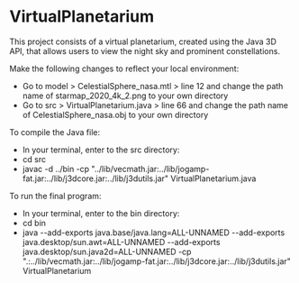 # VirtualPlanetarium
This project consists of a virtual planetarium, created using the Java 3D API, that allows users to view the night sky and prominent constellations.

Make the following changes to reflect your local environment:

- Go to model > CelestialSphere_nasa.mtl > line 12 and change the path name of starmap_2020_4k_2.png to your own directory
- Go to src > VirtualPlanetarium.java > line 66 and change the path name of CelestialSphere_nasa.obj to your own directory

To compile the Java file:

- In your terminal, enter to the src directory:
- cd src
- javac -d ../bin  -cp "../lib/vecmath.jar:../lib/jogamp-fat.jar:../lib/j3dcore.jar:../lib/j3dutils.jar" VirtualPlanetarium.java

To run the final program:

- In your terminal, enter to the bin directory:
- cd bin
- java --add-exports java.base/java.lang=ALL-UNNAMED --add-exports java.desktop/sun.awt=ALL-UNNAMED --add-exports java.desktop/sun.java2d=ALL-UNNAMED -cp ".:../lib/vecmath.jar:../lib/jogamp-fat.jar:../lib/j3dcore.jar:../lib/j3dutils.jar" VirtualPlanetarium
